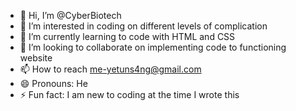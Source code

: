 - 👋 Hi, I’m @CyberBiotech
- 👀 I’m interested in coding on different levels of complication  
- 🌱 I’m currently learning to code with HTML and CSS
- 💞️ I’m looking to collaborate on implementing code to functioning website
- 📫 How to reach me-yetuns4ng@gmail.com
- 😄 Pronouns: He
- ⚡ Fun fact: I am new to coding at the time I wrote this

<!---
CyberBiotech/CyberBiotech is a ✨ special ✨ repository because its `README.md` (this file) appears on your GitHub profile.
You can click the Preview link to take a look at your changes.
--->
